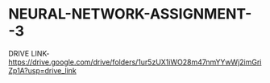 # NEURAL-NETWORK-ASSIGNMENT--3
DRIVE LINK-https://drive.google.com/drive/folders/1ur5zUX1iWO28m47nmYYwWj2imGriZp1A?usp=drive_link
